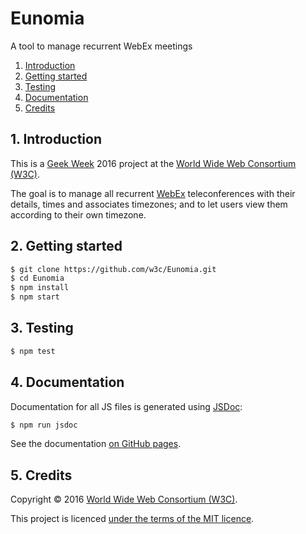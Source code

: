 # Eunomia

A tool to manage recurrent WebEx meetings

1. [Introduction](#1-introduction)
1. [Getting started](#2-getting-started)
1. [Testing](#3-testing)
1. [Documentation](#4-documentation)
1. [Credits](#5-credits)

## 1. Introduction

This is a [Geek Week](https://www.w3.org/blog/2015/10/geek-week-at-w3c/) 2016 project at the [World Wide Web Consortium (W3C)](https://www.w3.org/).

The goal is to manage all recurrent [WebEx](https://www.webex.com/) teleconferences with their details, times and associates timezones; and to let users view
them according to their own timezone.

## 2. Getting started

```bash
$ git clone https://github.com/w3c/Eunomia.git
$ cd Eunomia
$ npm install
$ npm start
```

## 3. Testing

```bash
$ npm test
```

## 4. Documentation

Documentation for all JS files is generated using [JSDoc](http://usejsdoc.org/):

```bash
$ npm run jsdoc
```

See the documentation [on GitHub pages](https://w3c.github.io/Eunomia/doc/).

## 5. Credits

Copyright &copy; 2016 [World Wide Web Consortium (W3C)](https://www.w3.org/).

This project is licenced [under the terms of the MIT licence](LICENSE.md).
